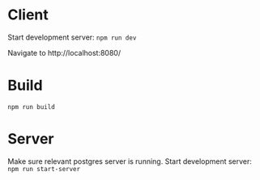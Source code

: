 # Client
Start development server:
```npm run dev```

Navigate to  http://localhost:8080/

# Build
```npm run build```

# Server
Make sure relevant postgres server is running. Start development server: 
```npm run start-server```